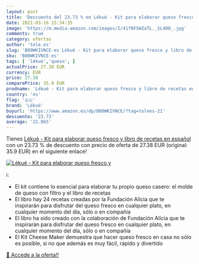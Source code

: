 ```yaml
---
layout: post
title: 'Descuento del 23.73 % en Lékué - Kit para elaborar queso fresco y'
date: 2021-03-16 15:34:35
image: 'https://m.media-amazon.com/images/I/41fNFSWZaTL._SL400_.jpg'
comments: true
category: ofertas
author: 'tole.es'
slug: 'B00WKIVNCE-es Lékué - Kit para elaborar queso fresco y libro de recetas...'
sku: 'B00WKIVNCE-es'
tags: [ 'lékué','queso', ]
actualPrice: 27.38 EUR
currency: EUR
price: 27.38
comparePrice: 35.9 EUR
prodname: 'Lékué - Kit para elaborar queso fresco y libro de recetas en español'
country: 'es'
flag: '🇪🇸'
brand: 'Lékué'
buyurl: 'https://www.amazon.es/dp/B00WKIVNCE/?tag=tolees-21'
descuento: '23.73'
average: '22.865'
---
```


Tienes [Lékué - Kit para elaborar queso fresco y libro de recetas en español](https://www.amazon.es/dp/B00WKIVNCE/?tag=tolees-21) con un 23.73 % de descuento con precio de oferta de 27.38 EUR (original: 35.9 EUR) en el siguiente enlace!

[![Lékué - Kit para elaborar queso fresco y](https://m.media-amazon.com/images/I/41fNFSWZaTL._SL400_.jpg)](https://www.amazon.es/dp/B00WKIVNCE/?tag=tolees-21)

ℹ️:

- El kit contiene lo esencial para elaborar tu propio queso casero: el molde de queso con filtro y el libro de recetas
- El libro hay 24 recetas creadas por la Fundación Alícia que te inspirarán para disfrutar del queso fresco en cualquier plato, en cualquier momento del día, sólo o en compañía
- El libro ha sido creado con la colaboración de Fundación Alícia que te inspirarán para disfrutar del queso fresco en cualquier plato, en cualquier momento del día, sólo o en compañía
- El Kit Cheese Maker demuestra que hacer queso fresco en casa no sólo es posible, si no que además es muy fácil, rápido y divertido

[🛒 Accede a la oferta!!](https://www.amazon.es/dp/B00WKIVNCE/?tag=tolees-21)

